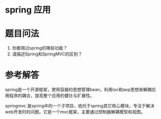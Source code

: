 # spring 应用

# 题目问法

1. 你都用过spring的哪些功能？
2. 请描述Spring和SpringMVC的区别？

# 参考解答

spring是一个开源框架，使用容器的思想管理bean，利用ioc和aop思想来解耦应用程序的耦合，提高整个应用的健壮与扩展性。

springmvc 是spring中的一个子项目，依托于spring其它核心模块，专注于解决web开发时的问题。它是一个mvc框架，主要通过控制器解耦模型和视图。